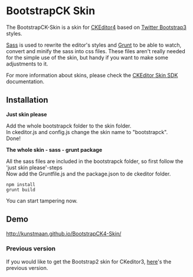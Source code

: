 BootstrapCK Skin
====================

The BootstrapCK-Skin is a skin for [CKEditor4](http://ckeditor.com/) based
on [Twitter Bootstrap3](http://getbootstrap.com/) styles.

[Sass](http://sass-lang.com/) is used to rewrite the editor's styles and [Grunt](http://gruntjs.com/) to be able to
watch, convert and minify the sass into css files. These files aren't really needed for the simple use of the skin, but
handy if you want to make some adjustments to it.

For more information about skins, please check the [CKEditor Skin SDK](http://docs.cksource.com/CKEditor_4.x/Skin_SDK)
documentation.

## Installation

**Just skin please**

Add the whole bootstrapck folder to the skin folder.<br />
In ckeditor.js and config.js change the skin name to "bootstrapck".<br />
Done!

**The whole skin - sass - grunt package**

All the sass files are included in the bootstrapck folder, so first follow the 'just skin please'-steps<br />
Now add the Gruntfile.js and the package.json to de ckeditor folder.

    npm install
    grunt build

You can start tampering now.

## Demo

http://kunstmaan.github.io/BootstrapCK4-Skin/

### Previous version

If you would like to get the Bootstrap2 skin for CKeditor3, [here](https://github.com/Kunstmaan/BootstrapCK-Skin)'s the
previous version.
